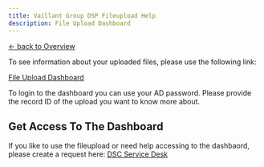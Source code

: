 ```yaml
---
title: Vaillant Group DSP Fileupload Help
description: File Upload Dashboard
---
```


[&larr; back to Overview](/fileupload)

To see information about your uploaded files, please use the following link:

[File Upload Dashboard](https://dashboards-fileupload.dsp.vaillant-group.cloud)

To login to the dashboard you can use your AD password. Please provide the record ID of the upload you want to know more
about.

## Get Access To The Dashboard

If you like to use the fileupload or need help accessing to the dashbaord, please create a request
here: [DSC Service Desk](https://service.dsp.vaillant-group.com) 